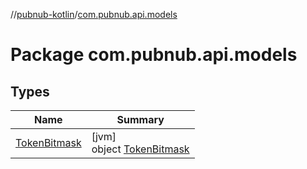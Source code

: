 //[pubnub-kotlin](../../index.md)/[com.pubnub.api.models](index.md)

# Package com.pubnub.api.models

## Types

| Name | Summary |
|---|---|
| [TokenBitmask](-token-bitmask/index.md) | [jvm]<br>object [TokenBitmask](-token-bitmask/index.md) |
